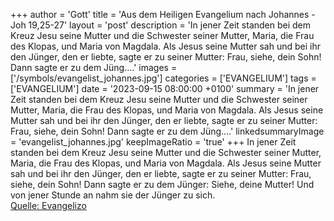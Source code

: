 +++
author = 'Gott'
title = 'Aus dem Heiligen Evangelium nach Johannes - Joh 19,25-27'
layout = 'post'
description = 'In jener Zeit standen bei dem Kreuz Jesu seine Mutter und die Schwester seiner Mutter, Maria, die Frau des Klopas, und Maria von Magdala. Als Jesus seine Mutter sah und bei ihr den Jünger, den er liebte, sagte er zu seiner Mutter: Frau, siehe, dein Sohn! Dann sagte er zu dem Jüng....'
images = ['/symbols/evangelist_johannes.jpg']
categories = ['EVANGELIUM']
tags = ['EVANGELIUM']
date = '2023-09-15 08:00:00 +0100'
summary = 'In jener Zeit standen bei dem Kreuz Jesu seine Mutter und die Schwester seiner Mutter, Maria, die Frau des Klopas, und Maria von Magdala. Als Jesus seine Mutter sah und bei ihr den Jünger, den er liebte, sagte er zu seiner Mutter: Frau, siehe, dein Sohn! Dann sagte er zu dem Jüng....'
linkedsummaryImage = 'evangelist_johannes.jpg'
keepImageRatio = 'true'
+++
In jener Zeit standen bei dem Kreuz Jesu seine Mutter und die Schwester seiner Mutter, Maria, die Frau des Klopas, und Maria von Magdala.
Als Jesus seine Mutter sah und bei ihr den Jünger, den er liebte, sagte er zu seiner Mutter: Frau, siehe, dein Sohn!
Dann sagte er zu dem Jünger: Siehe, deine Mutter! Und von jener Stunde an nahm sie der Jünger zu sich.<!--more--><br> [Quelle: Evangelizo](https://evangeliumtagfuertag.org/DE/gospel)